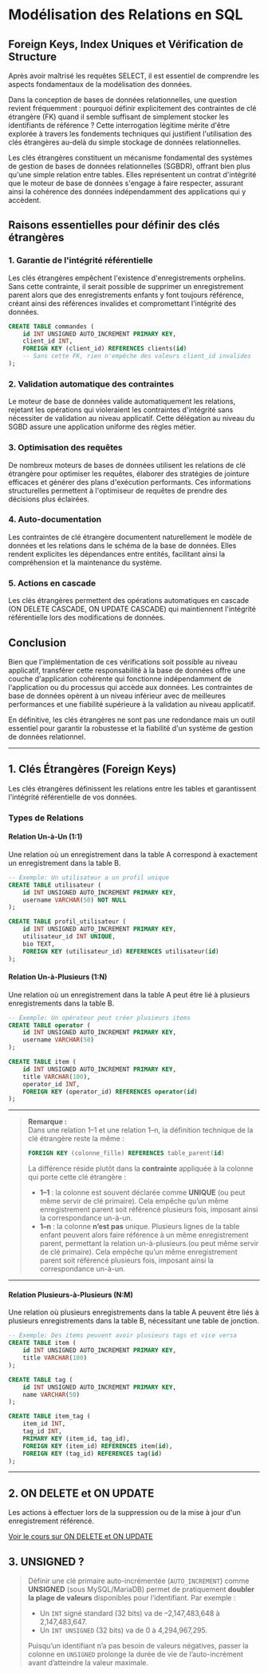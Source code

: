 # Modélisation des Relations en SQL

## Foreign Keys, Index Uniques et Vérification de Structure

Après avoir maîtrisé les requêtes SELECT, il est essentiel de comprendre les aspects fondamentaux de la modélisation des données.

Dans la conception de bases de données relationnelles, une question revient fréquemment : pourquoi définir explicitement des contraintes de clé étrangère (FK) quand il semble suffisant de simplement stocker les identifiants de référence ? Cette interrogation légitime mérite d'être explorée à travers les fondements techniques qui justifient l'utilisation des clés étrangères au-delà du simple stockage de données relationnelles.

Les clés étrangères constituent un mécanisme fondamental des systèmes de gestion de bases de données relationnelles (SGBDR), offrant bien plus qu'une simple relation entre tables. Elles représentent un contrat d'intégrité que le moteur de base de données s'engage à faire respecter, assurant ainsi la cohérence des données indépendamment des applications qui y accèdent.

## Raisons essentielles pour définir des clés étrangères

### 1. Garantie de l'intégrité référentielle

Les clés étrangères empêchent l'existence d'enregistrements orphelins. Sans cette contrainte, il serait possible de supprimer un enregistrement parent alors que des enregistrements enfants y font toujours référence, créant ainsi des références invalides et compromettant l'intégrité des données.

```sql
CREATE TABLE commandes (
    id INT UNSIGNED AUTO_INCREMENT PRIMARY KEY,
    client_id INT,
    FOREIGN KEY (client_id) REFERENCES clients(id)
    -- Sans cette FK, rien n'empêche des valeurs client_id invalides
);
```

### 2. Validation automatique des contraintes

Le moteur de base de données valide automatiquement les relations, rejetant les opérations qui violeraient les contraintes d'intégrité sans nécessiter de validation au niveau applicatif. Cette délégation au niveau du SGBD assure une application uniforme des règles métier.

### 3. Optimisation des requêtes

De nombreux moteurs de bases de données utilisent les relations de clé étrangère pour optimiser les requêtes, élaborer des stratégies de jointure efficaces et générer des plans d'exécution performants. Ces informations structurelles permettent à l'optimiseur de requêtes de prendre des décisions plus éclairées.

### 4. Auto-documentation

Les contraintes de clé étrangère documentent naturellement le modèle de données et les relations dans le schéma de la base de données. Elles rendent explicites les dépendances entre entités, facilitant ainsi la compréhension et la maintenance du système.

### 5. Actions en cascade

Les clés étrangères permettent des opérations automatiques en cascade (ON DELETE CASCADE, ON UPDATE CASCADE) qui maintiennent l'intégrité référentielle lors des modifications de données.

## Conclusion

Bien que l'implémentation de ces vérifications soit possible au niveau applicatif, transférer cette responsabilité à la base de données offre une couche d'application cohérente qui fonctionne indépendamment de l'application ou du processus qui accède aux données. Les contraintes de base de données opèrent à un niveau inférieur avec de meilleures performances et une fiabilité supérieure à la validation au niveau applicatif.

En définitive, les clés étrangères ne sont pas une redondance mais un outil essentiel pour garantir la robustesse et la fiabilité d'un système de gestion de données relationnel.



---

## 1. Clés Étrangères (Foreign Keys)

Les clés étrangères définissent les relations entre les tables et garantissent l'intégrité référentielle de vos données.

### Types de Relations

#### Relation Un-à-Un (1:1)
Une relation où un enregistrement dans la table A correspond à exactement un enregistrement dans la table B.

```sql
-- Exemple: Un utilisateur a un profil unique
CREATE TABLE utilisateur (
    id INT UNSIGNED AUTO_INCREMENT PRIMARY KEY,
    username VARCHAR(50) NOT NULL
);

CREATE TABLE profil_utilisateur (
    id INT UNSIGNED AUTO_INCREMENT PRIMARY KEY,
    utilisateur_id INT UNIQUE,
    bio TEXT,
    FOREIGN KEY (utilisateur_id) REFERENCES utilisateur(id)
);
```

#### Relation Un-à-Plusieurs (1:N)
Une relation où un enregistrement dans la table A peut être lié à plusieurs enregistrements dans la table B.

```sql
-- Exemple: Un opérateur peut créer plusieurs items
CREATE TABLE operator (
    id INT UNSIGNED AUTO_INCREMENT PRIMARY KEY,
    username VARCHAR(50)
);

CREATE TABLE item (
    id INT UNSIGNED AUTO_INCREMENT PRIMARY KEY,
    title VARCHAR(100),
    operator_id INT,
    FOREIGN KEY (operator_id) REFERENCES operator(id)
);
```
---
> **Remarque :**  
> Dans une relation 1–1 et une relation 1–n, la définition technique de la clé étrangère reste la même :  
> ```sql
> FOREIGN KEY (colonne_fille) REFERENCES table_parent(id)
> ```
> La différence réside plutôt dans la **contrainte** appliquée à la colonne qui porte cette clé étrangère :
>
> - **1–1** : la colonne est souvent déclarée comme **UNIQUE** (ou peut même servir de clé primaire). Cela empêche qu’un même enregistrement parent soit référencé plusieurs fois, imposant ainsi la correspondance un-à-un.
> - **1–n** : la colonne **n’est pas** unique. Plusieurs lignes de la table enfant peuvent alors faire référence à un même enregistrement parent, permettant la relation un-à-plusieurs.(ou peut même servir de clé primaire). Cela empêche qu’un même enregistrement parent soit référencé plusieurs fois, imposant ainsi la correspondance un-à-un.

---

#### Relation Plusieurs-à-Plusieurs (N:M)
Une relation où plusieurs enregistrements dans la table A peuvent être liés à plusieurs enregistrements dans la table B, nécessitant une table de jonction.

```sql
-- Exemple: Des items peuvent avoir plusieurs tags et vice versa
CREATE TABLE item (
    id INT UNSIGNED AUTO_INCREMENT PRIMARY KEY,
    title VARCHAR(100)
);

CREATE TABLE tag (
    id INT UNSIGNED AUTO_INCREMENT PRIMARY KEY,
    name VARCHAR(50)
);

CREATE TABLE item_tag (
    item_id INT,
    tag_id INT,
    PRIMARY KEY (item_id, tag_id),
    FOREIGN KEY (item_id) REFERENCES item(id),
    FOREIGN KEY (tag_id) REFERENCES tag(id)
);
```
---
## 2. ON DELETE et ON UPDATE
Les actions à effectuer lors de la suppression ou de la mise à jour d'un enregistrement référencé.

[Voir le cours sur ON DELETE et ON UPDATE](more/FK_ON_DELETE_UPDATE.md)



## 3. UNSIGNED ?

> Définir une clé primaire auto-incrémentée (`AUTO_INCREMENT`) comme **UNSIGNED** (sous MySQL/MariaDB) permet de pratiquement **doubler la plage de valeurs** disponibles pour l’identifiant. Par exemple :
> - Un `INT` signé standard (32 bits) va de –2,147,483,648 à 2,147,483,647.
> - Un `INT UNSIGNED` (32 bits) va de 0 à 4,294,967,295.
>
> Puisqu’un identifiant n’a pas besoin de valeurs négatives, passer la colonne en `UNSIGNED` prolonge la durée de vie de l’auto-incrément avant d’atteindre la valeur maximale.